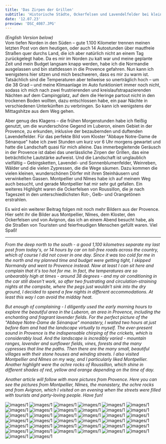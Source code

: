 ```yaml
---
title: 'Das Zirpen der Grillen'
subtitle: 'Historische Städte, Ockerfelsen und Lavendelfelder bei kleinen Dörfern in der Provence'
date: '12.07.23'
preview: 'DSC_4087.JPG'
---
```


_(English Version below)_
<br />
Vom tiefen Norden in den Süden – gute 1.100 Kilometer trennen meinen letzten Post von dem heutigen, oder auch 14 Autostunden über mautfreie Straßen quer durchs Land, die ich aber natürlich nicht an einem Tag zurückgelegt habe. Da es mir im Norden zu kalt war und meine geplante Zeit und mein Budget langsam knapp werden, habe ich die Normandie ausgelassen und bin stattdessen in die Provence gefahren. Nun kann ich wenigstens hier sitzen und mich beschweren, dass es mir zu warm ist. Tatsächlich sind die Temperaturen aber teilweise so unerträglich hoch – um die 38 Grad – und meine Klimaanlage im Auto funktioniert immer noch nicht, sodass ich mich nach zwei frustrierenden und kreislaufstrapazierenden Nächten auf dem Campingplatz, auf dem die Heringe partout nicht in den trockenen Boden wollten, dazu entschlossen habe, ein paar Nächte in verschiedenen Unterkünften zu verbringen. So kann ich wenigstens der Mittagshitze aus dem Weg gehen.

Aber genug des Klagens – die frühen Morgenstunden habe ich fleißig genutzt, um die wunderschöne Gegend im Luberon, einem Gebiet in der Provence, zu erkunden, inklusive der bezaubernden und duftenden Lavendelfelder. Für das perfekte Bild vom Kloster "Abbaye Notre-Dame de Sénanque" habe ich zwei Stunden um kurz vor 6 Uhr morgens gewartet und hatte die Landschaft quasi für mich alleine. Das immerbegleitende Geräusch in der Provence ist dabei das unerlässliche Zirpen der Grillen, das eine beträchtliche Lautstärke aufweist. Und die Landschaft ist unglaublich vielfältig – Gebirgsketten, Lavendel- und Sonnenblumenfelder, Weinreben, Wälder und die vielen Zypressen, die die Wege säumen. Dazu kommen die vielen kleinen, wunderschönen Dörfer mit ihren Steinhäusern und verwinkelten Gassen. Montpellier und Nîmes habe ich auf meinem Weg auch besucht, und gerade Montpellier hat mir sehr gut gefallen. Ein weiteres Highlight waren die Ockerfelsen von Roussillon, die je nach Tageszeit in den unterschiedlichsten Rot-, Gelb- und Orangetönen erstrahlen.

Es wird ein weiterer Beitrag folgen mit noch mehr Bildern aus der Provence. Hier seht ihr die Bilder aus Montpellier, Nîmes, dem Kloster, den Ockerfelsen und von Avignon, das ich an einem Abend besucht habe, als die Straßen von Touristen und feierfreudigen Menschen gefüllt waren. Viel Spaß!

---

_From the deep north to the south - a good 1,100 kilometres separate my last post from today's, or 14 hours by car on toll-free roads across the country, which of course I did not cover in one day. Since it was too cold for me in the north and my planned time and budget were getting tight, I skipped Normandy and went to Provence instead. Now at least I can sit here and complain that it's too hot for me. In fact, the temperatures are so unbearably high at times - around 38 degrees - and my air conditioning in the car still doesn't work, so after two frustrating and circulation-straining nights at the campsite, where the pegs just wouldn't sink into the dry ground, I decided to spend a few nights in different accommodations. At least this way I can avoid the midday heat._

_But enough of complaining - I diligently used the early morning hours to explore the beautiful area in the Luberon, an area in Provence, including the enchanting and fragrant lavender fields. For the perfect picture of the "Abbaye Notre-Dame de Sénanque" monastery, I waited two hours at just before 6am and had the landscape virtually to myself. The ever-present sound in Provence is the indispensable chirping of the crickets, which is considerably loud. And the landscape is incredibly varied - mountain ranges, lavender and sunflower fields, vines, forests and the many cypresses that line the paths. Then there are the many small, beautiful villages with their stone houses and winding streets. I also visited Montpellier and Nîmes on my way, and I particularly liked Montpellier. Another highlight were the ochre rocks of Roussillon, which shine in different shades of red, yellow and orange depending on the time of day._

_Another article will follow with more pictures from Provence. Here you can see the pictures from Montpellier, Nîmes, the monastery, the ochre rocks and from Avignon, which I visited on an evening when the streets were filled with tourists and party-loving people. Have fun!_

![images/1](/images/DSC_3819.JPG)
![images/1](/images/DSC_3842.JPG)
![images/1](/images/DSC_3857.JPG)
![images/1](/images/DSC_3862.JPG)
![images/1](/images/DSC_3866.JPG)
![images/1](/images/DSC_3890.JPG)
![images/1](/images/DSC_3896.JPG)
![images/1](/images/DSC_3898.JPG)
![images/1](/images/DSC_3904.JPG)
![images/1](/images/DSC_3907.JPG)
![images/1](/images/DSC_3943.JPG)
![images/1](/images/DSC_3957.JPG)
![images/1](/images/DSC_3982.JPG)
![images/1](/images/DSC_4007.JPG)
![images/1](/images/DSC_4017.JPG)
![images/1](/images/DSC_4029.JPG)
![images/1](/images/DSC_4087.JPG)
![images/1](/images/DSC_4170.JPG)
![images/1](/images/DSC_4173.JPG)
![images/1](/images/DSC_4189.JPG)
![images/1](/images/DSC_4194.JPG)
![images/1](/images/DSC_4211.JPG)
![images/1](/images/DSC_4216.JPG)
![images/1](/images/DSC_4249.JPG)
![images/1](/images/DSC_4251.JPG)
![images/1](/images/DSC_4268.JPG)
![images/1](/images/DSC_4290.JPG)
![images/1](/images/DSC_4298.JPG)
![images/1](/images/DSC_4300.JPG)
![images/1](/images/DSC_4307.JPG)
![images/1](/images/DSC_4319.JPG)
![images/1](/images/DSC_4325.JPG)
![images/1](/images/DSC_4331.JPG)
![images/1](/images/DSC_4340.JPG)
![images/1](/images/DSC_4352.JPG)
![images/1](/images/DSC_4355.JPG)
![images/1](/images/DSC_4371.JPG)
![images/1](/images/DSC_4396.JPG)
